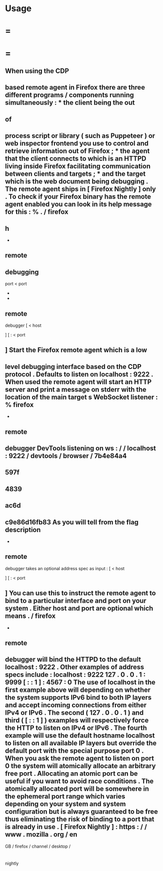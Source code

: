 Usage
=
=
=
=
=
When
using
the
CDP
-
based
remote
agent
in
Firefox
there
are
three
different
programs
/
components
running
simultaneously
:
*
the
__client__
being
the
out
-
of
-
process
script
or
library
(
such
as
Puppeteer
)
or
web
inspector
frontend
you
use
to
control
and
retrieve
information
out
of
Firefox
;
*
the
__agent__
that
the
client
connects
to
which
is
an
HTTPD
living
inside
Firefox
facilitating
communication
between
clients
and
targets
;
*
and
the
__target__
which
is
the
web
document
being
debugging
.
The
remote
agent
ships
in
[
Firefox
Nightly
]
only
.
To
check
if
your
Firefox
binary
has
the
remote
agent
enabled
you
can
look
in
its
help
message
for
this
:
%
.
/
firefox
-
h
-
-
remote
-
debugging
-
port
<
port
>
-
-
remote
-
debugger
[
<
host
>
]
[
:
<
port
>
]
Start
the
Firefox
remote
agent
which
is
a
low
-
level
debugging
interface
based
on
the
CDP
protocol
.
Defaults
to
listen
on
localhost
:
9222
.
When
used
the
remote
agent
will
start
an
HTTP
server
and
print
a
message
on
stderr
with
the
location
of
the
main
target
s
WebSocket
listener
:
%
firefox
-
-
remote
-
debugger
DevTools
listening
on
ws
:
/
/
localhost
:
9222
/
devtools
/
browser
/
7b4e84a4
-
597f
-
4839
-
ac6d
-
c9e86d16fb83
As
you
will
tell
from
the
flag
description
-
-
remote
-
debugger
takes
an
optional
address
spec
as
input
:
[
<
host
>
]
[
:
<
port
>
]
You
can
use
this
to
instruct
the
remote
agent
to
bind
to
a
particular
interface
and
port
on
your
system
.
Either
host
and
port
are
optional
which
means
.
/
firefox
-
-
remote
-
debugger
will
bind
the
HTTPD
to
the
default
localhost
:
9222
.
Other
examples
of
address
specs
include
:
localhost
:
9222
127
.
0
.
0
.
1
:
9999
[
:
:
1
]
:
4567
:
0
The
use
of
localhost
in
the
first
example
above
will
depending
on
whether
the
system
supports
IPv6
bind
to
both
IP
layers
and
accept
incoming
connections
from
either
IPv4
or
IPv6
.
The
second
(
127
.
0
.
0
.
1
)
and
third
(
[
:
:
1
]
)
examples
will
respectively
force
the
HTTP
to
listen
on
IPv4
or
IPv6
.
The
fourth
example
will
use
the
default
hostname
localhost
to
listen
on
all
available
IP
layers
but
override
the
default
port
with
the
special
purpose
port
0
.
When
you
ask
the
remote
agent
to
listen
on
port
0
the
system
will
atomically
allocate
an
arbitrary
free
port
.
Allocating
an
atomic
port
can
be
useful
if
you
want
to
avoid
race
conditions
.
The
atomically
allocated
port
will
be
somewhere
in
the
ephemeral
port
range
which
varies
depending
on
your
system
and
system
configuration
but
is
always
guaranteed
to
be
free
thus
eliminating
the
risk
of
binding
to
a
port
that
is
already
in
use
.
[
Firefox
Nightly
]
:
https
:
/
/
www
.
mozilla
.
org
/
en
-
GB
/
firefox
/
channel
/
desktop
/
#
nightly
